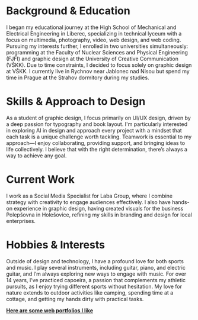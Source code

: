 # Background & Education
I began my educational journey at the High School of Mechanical and Electrical Engineering in Liberec, specializing in technical lyceum with a focus on multimedia, photography, video, web design, and web coding. Pursuing my interests further, I enrolled in two universities simultaneously: programming at the Faculty of Nuclear Sciences and Physical Engineering (FJFI) and graphic design at the University of Creative Communication (VŠKK). Due to time constraints, I decided to focus solely on graphic design at VŠKK. I currently live in Rychnov near Jablonec nad Nisou but spend my time in Prague at the Strahov dormitory during my studies.

# Skills & Approach to Design
As a student of graphic design, I focus primarily on UI/UX design, driven by a deep passion for typography and book layout. I'm particularly interested in exploring AI in design and approach every project with a mindset that each task is a unique challenge worth tackling. Teamwork is essential to my approach—I enjoy collaborating, providing support, and bringing ideas to life collectively. I believe that with the right determination, there’s always a way to achieve any goal.

# Current Work
I work as a Social Media Specialist for Laba Group, where I combine strategy with creativity to engage audiences effectively. I also have hands-on experience in graphic design, having created visuals for the business Polepšovna in Holešovice, refining my skills in branding and design for local enterprises.

# Hobbies & Interests
Outside of design and technology, I have a profound love for both sports and music. I play several instruments, including guitar, piano, and electric guitar, and I’m always exploring new ways to engage with music. For over 14 years, I’ve practiced capoeira, a passion that complements my athletic pursuits, as I enjoy trying different sports without hesitation. My love for nature extends to outdoor activities like camping, spending time at a cottage, and getting my hands dirty with practical tasks.

**[Here are some web portfolios I like](02_first_impressions/Inspo.md)**
